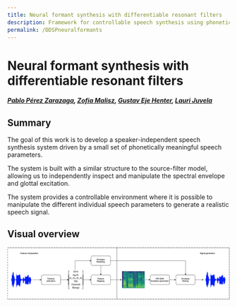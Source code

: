 ```yaml
---
title: Neural formant synthesis with differentiable resonant filters
description: Framework for controllable speech synthesis using phonetically meaningful speech parameters.
permalink: /DDSPneuralformants
---
```

# Neural formant synthesis with differentiable resonant filters

##### [Pablo Pérez Zarazaga][pablo_profile], [Zofia Malisz][zofia_profile], [Gustav Eje Henter][gustav_profile], [Lauri Juvela][lauri_profile]

<head> 
<link rel="apple-touch-icon" sizes="180x180" href="favicon/apple-touch-icon.png">
<link rel="icon" type="image/png" sizes="32x32" href="favicon/favicon-32x32.png">
<link rel="icon" type="image/png" sizes="16x16" href="favicon/favicon-16x16.png">
<link rel="manifest" href="/site.webmanifest">
<link rel="mask-icon" href="/safari-pinned-tab.svg" color="#5bbad5">
<meta name="msapplication-TileColor" content="#da532c">
<meta name="theme-color" content="#ffffff">
</head>

<!--[NF_link]: https://github.com/perezpoz/NeuralFormants
[WN_link]: https://github.com/ljuvela/GlotNet
[paper_link]: https://arxiv.org/abs/2303.07442
-->
[NF_link]: https://perezpoz.github.io/404
[WN_link]: https://perezpoz.github.io/404
[paper_link]: http://arxiv.org/abs/2306.01957
[gustav_profile]: https://people.kth.se/~ghe/
[pablo_profile]: https://www.kth.se/profile/pablopz
[zofia_profile]: https://www.kth.se/profile/malisz
[lauri_profile]: https://research.aalto.fi/en/persons/lauri-juvela

[hifi_link]: https://github.com/jik876/hifi-gan
[GN_link]: https://github.com/ljuvela/GlotNet

## Summary

The goal of this work is to develop a speaker-independent speech synthesis system driven by a small set of phonetically meaningful speech parameters.

The system is built with a similar structure to the source-filter model, allowing us to independently inspect and manipulate the spectral envelope and glottal excitation.

The system provides a controllable environment where it is possible to manipulate the different individual speech parameters to generate a realistic speech signal.

## Visual overview

![Neural formant pipeline follwing the source-filter model architectrue](./images/DDSPNF_Diagram.png "Neural formant pipeline follwing the source-filter model architectrue.")